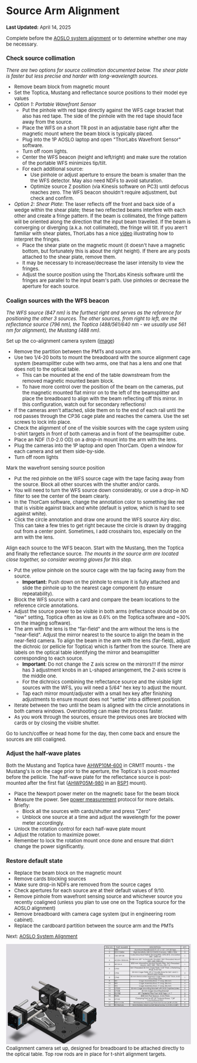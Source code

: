 # Source Arm Alignment

<font size="2"> __Last Updated:__ April 14, 2025

Complete before the [AOSLO system alignment](AOSLO_Alignment.md) or to determine whether one may be necessary.

### Check source collimation
_There are two options for source collimation documented below. The shear plate is faster but less precise and harder with long-wavelength sources._

- Remove beam block from magnetic mount
- Set the Toptica, Mustang and reflectance source positions to their model eye values
- _Option 1: Portable Wavefront Sensor_
  - Put the pinhole with red tape directly against the WFS cage bracket that also has red tape. The side of the pinhole with the red tape should face away from the source.
  - Place the WFS on a short TR post in an adjustable base right after the magnetic mount where the beam block is typically placed.
  - Plug into the 1P AOSLO laptop and open "ThorLabs Wavefront Sensor" software.
  - Turn off room lights.
  - Center the WFS beacon (height and left/right) and make sure the rotation of the portable WFS minimizes tip/tilt.
  - For each additional source:
    - Use pinhole or adjust aperture to ensure the beam is smaller than the the WFS detector. May also need NDFs to avoid saturation.
    - Optimize source Z position (via Kinesis software on PC3) until defocus reaches zero. The WFS beacon shouldn't require adjustment, but check and confirm.
- _Option 2: Shear Plate_: The laser reflects off the front and back side of a wedge within the shear plate; these two reflected beams interfere with each other and create a fringe pattern. If the beam is collimated, the fringe pattern will be oriented along the direction that the input beam travelled. If the beam is converging or diverging (a.k.a. not collimated), the fringe will tilt. If you aren't familiar with shear plates, ThorLabs has a nice [video](https://www.youtube.com/watch?v=iNgD4UKAuXg) illustrating how to interpret the fringes.
  - Place the shear plate on the magnetic mount (it doesn't have a magnetic bottom, but fortunately this is about the right height). If there are any posts attached to the shear plate, remove them.
  - It may be necessary to increase/decrease the laser intensity to view the fringes.
  - Adjust the source position using the ThorLabs Kinesis software until the fringes are parallel to the input beam's path. Use pinholes or decrease the aperture for each source.

### Coalign sources with the WFS beacon
_The WFS source (847 nm) is the furthest right and serves as the reference for positioning the other 3 sources. The other sources, from right to left, are the reflectance source (796 nm), the Toptica (488/561/640 nm - we usually use 561 nm for alignment), the Mustang (488 nm)._


Set up the co-alignment camera system ([image](img/CoalignmentCamera.png))
- Remove the partition between the PMTs and source arm.
- Use two 1/4-20 bolts to mount the breadboard with the source alignment cage system (beamsplitter cube with two arms, one that has a lens and one that does not) to the optical table.
  - This can be mounted at the end of the table downstream from the removed magnetic mounted beam block.
  - To have more control over the position of the beam on the cameras, put the magnetic mounted flat mirror on to the left of the beamsplitter and place the breadboard to align with the beam reflecting off this mirror. In this configuration, watch out for secondary reflections!
- If the cameras aren't attached, slide them on to the end of each rail until the rod passes through the CP36 cage plate and reaches the camera. Use the set screws to lock into place.
- Check the alignment of one of the visible sources with the cage system using t-shirt targets in front of both cameras and in front of the beamsplitter cube.
- Place an NDF (1.0-2.0 OD) on a drop-in mount into the arm with the lens.
- Plug the cameras into the 1P laptop and open ThorCam. Open a window for each camera and set them side-by-side.
- Turn off room lights

Mark the wavefront sensing source position

- Put the red pinhole on the WFS source cage with the tape facing away from the source. Block all other sources with the shutter and/or cards.
- You will need to turn the WFS source down considerably, or use a drop-in ND filter to see the center of the beam clearly.
- In the ThorCam software, change the annotation color to something like red that is visible against black and white (default is yellow, which is hard to see against white).
- Click the circle annotation and draw one around the WFS source Airy disc. This can take a few tries to get right because the circle is drawn by dragging out from a center point. Sometimes, I add crosshairs too, especially on the arm with the lens.

Align each source to the WFS beacon. Start with the Mustang, then the Toptica and finally the reflectance source. _The mounts in the source arm are located close together, so consider wearing gloves for this step._
- Put the yellow pinhole on the source cage with the tap facing away from the source.
  - __Important:__ Push down on the pinhole to ensure it is fully attached and slide the pinhole up to the nearest cage component (to ensure repeatability).
- Block the WFS source with a card and compare the beam locations to the reference circle annotations.
- Adjust the source power to be visible in both arms (reflectance should be on "low" setting, Toptica often as low as 0.6% on the Toptica software and ~30% on the imaging software).
- The arm with the lens is the "far-field" and the arm without the lens is the "near-field". Adjust the mirror nearest to the source to align the beam in the near-field camera. To align the beam in the arm with the lens (far-field), adjust the dichroic (or pellicle for Toptica) which is farther from the source. There are labels on the optical table identifying the mirror and beamsplitter corresponding to each source.
  - __Important__: Do not change the Z axis screw on the mirrors!!! If the mirror has 3 adjustment knobs in an L-shaped arrangement, the Z-axis screw is the middle one.
  - For the dichroics combining the reflectance source and the visible light sources with the WFS, you will need a 5/64" hex key to adjust the mount.
  - Tap each mirror mount/adjuster with a small hex key after finishing adjustments to ensure mount does not "settle" into a different position.
- Iterate between the two until the beam is aligned with the circle annotations in both camera windows. Overshooting can make the process faster.
- As you work through the sources, ensure the previous ones are blocked with cards or by closing the visible shutter.

Go to lunch/coffee or head home for the day, then come back and ensure the sources are still coaligned.


### Adjust the half-wave plates
Both the Mustang and Toptica have [AHWP10M-600](https://www.thorlabs.com/thorproduct.cfm?partnumber=AHWP10M-600) in CRM1T mounts - the Mustang's is on the cage prior to the aperture, the Toptica's is post-mounted before the pellicle. The half-wave plate for the reflectance source is post-mounted after the first flat ([AHWP05M-980](https://www.thorlabs.com/thorproduct.cfm?partnumber=AHWP05M-980) in an [RSP1](https://www.thorlabs.com/thorproduct.cfm?partnumber=RSP1) mount).

- Place the Newport power meter on the magnetic base for the beam block
- Measure the power. See [power measurement](PowerMeasurements.md) protocol for more details. Briefly:
    - Block all the sources with cards/shutter and press "Zero"
    - Unblock one source at a time and adjust the wavelength for the power meter accordingly.
- Unlock the rotation control for each half-wave plate mount
- Adjust the rotation to maximize power.
- Remember to lock the rotation mount once done and ensure that didn't change the power significantly.

### Restore default state
- Replace the beam block on the magnetic mount
- Remove cards blocking sources
- Make sure drop-in NDFs are removed from the source cages
- Check apertures for each source are at their default values of 9/10.
- Remove pinhole from wavefront sensing source and whichever source you recently coaligned (unless you plan to use one on the Toptica source for the AOSLO alignment)
- Remove breadboard with camera cage system (put in engineering room cabinet).
- Replace the cardboard partition between the source arm and the PMTs

Next: [AOSLO System Alignment](AOSLO_Alignment.md)

![Source coalignment camera rig](img/CoalignmentCamera.png)
Coalignment camera set up, designed for breadboard to be attached directly to the optical table. Top row rods are in place for t-shirt alignment targets.